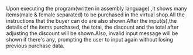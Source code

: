 Upon executing the program(written in assembly language) ,it shows many items(male & female separated) to be purchased in the virtual shop.All the instructions that the buyer can do are also shown.After the input(s),the details of the items purchased, the total, the discount and the total after adjusting the discount will be shown.Also, invalid input message will be shown if there's any, prompting the user to input again without losing previous purchase data. 
